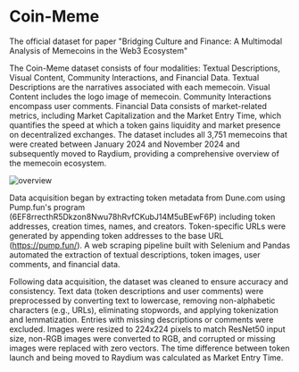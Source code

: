 # Coin-Meme
The official dataset for paper "Bridging Culture and Finance: A Multimodal Analysis of Memecoins in the Web3 Ecosystem"

The Coin-Meme dataset consists of four modalities: Textual Descriptions, Visual Content, Community Interactions, and Financial Data. Textual Descriptions are the narratives associated with each memecoin. Visual Content includes the logo image of memecoin. Community Interactions encompass user comments. Financial Data consists of market-related metrics, including Market Capitalization and the Market Entry Time, which quantifies the speed at which a token gains liquidity and market presence on decentralized exchanges. The dataset includes all 3,751 memecoins that were created between January 2024 and November 2024 and subsequently moved to Raydium, providing a comprehensive overview of the memecoin ecosystem.

![overview](https://github.com/user-attachments/assets/480e9948-8feb-45d3-95ce-adcba586a4f6)

Data acquisition began by extracting token metadata from Dune.com using Pump.fun's program (6EF8rrecthR5Dkzon8Nwu78hRvfCKubJ14M5uBEwF6P) including token addresses, creation times, names, and creators. Token-specific URLs were generated by appending token addresses to the base URL (https://pump.fun/). A web scraping pipeline built with Selenium and Pandas automated the extraction of textual descriptions, token images, user comments, and financial data.

Following data acquisition, the dataset was cleaned to ensure accuracy and consistency. Text data (token descriptions and user comments) were preprocessed by converting text to lowercase, removing non-alphabetic characters (e.g., URLs), eliminating stopwords, and applying tokenization and lemmatization. Entries with missing descriptions or comments were excluded. Images were resized to 224x224 pixels to match ResNet50 input size, non-RGB images were converted to RGB, and corrupted or missing images were replaced with zero vectors. The time difference between token launch and being moved to Raydium was calculated as Market Entry Time.
